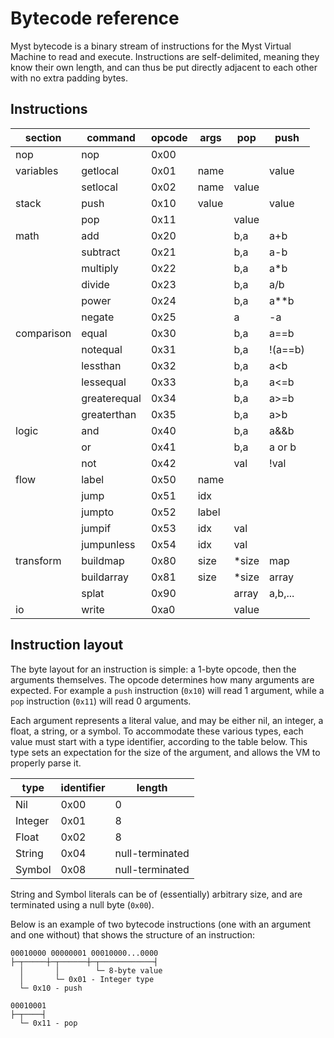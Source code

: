 # Bytecode reference

Myst bytecode is a binary stream of instructions for the Myst Virtual Machine to read and execute. Instructions are self-delimited, meaning they know their own length, and can thus be put directly adjacent to each other with no extra padding bytes.


## Instructions

|  section   |   command    | opcode |  args |  pop  |   push  |
|------------|--------------|--------|-------|-------|---------|
| nop        | nop          | 0x00   |       |       |         |
| variables  | getlocal     | 0x01   | name  |       | value   |
|            | setlocal     | 0x02   | name  | value |         |
| stack      | push         | 0x10   | value |       | value   |
|            | pop          | 0x11   |       | value |         |
| math       | add          | 0x20   |       | b,a   | a+b     |
|            | subtract     | 0x21   |       | b,a   | a-b     |
|            | multiply     | 0x22   |       | b,a   | a*b     |
|            | divide       | 0x23   |       | b,a   | a/b     |
|            | power        | 0x24   |       | b,a   | a**b    |
|            | negate       | 0x25   |       | a     | -a      |
| comparison | equal        | 0x30   |       | b,a   | a==b    |
|            | notequal     | 0x31   |       | b,a   | !(a==b) |
|            | lessthan     | 0x32   |       | b,a   | a<b     |
|            | lessequal    | 0x33   |       | b,a   | a<=b    |
|            | greaterequal | 0x34   |       | b,a   | a>=b    |
|            | greaterthan  | 0x35   |       | b,a   | a>b     |
| logic      | and          | 0x40   |       | b,a   | a&&b    |
|            | or           | 0x41   |       | b,a   | a or b  |
|            | not          | 0x42   |       | val   | !val    |
| flow       | label        | 0x50   | name  |       |         |
|            | jump         | 0x51   | idx   |       |         |
|            | jumpto       | 0x52   | label |       |         |
|            | jumpif       | 0x53   | idx   | val   |         |
|            | jumpunless   | 0x54   | idx   | val   |         |
| transform  | buildmap     | 0x80   | size  | *size | map     |
|            | buildarray   | 0x81   | size  | *size | array   |
|            | splat        | 0x90   |       | array | a,b,... |
| io         | write        | 0xa0   |       | value |         |


## Instruction layout

The byte layout for an instruction is simple: a 1-byte opcode, then the arguments themselves. The opcode determines how many arguments are expected. For example a `push` instruction (`0x10`) will read 1 argument, while a `pop` instruction (`0x11`) will read 0 arguments.

Each argument represents a literal value, and may be either nil, an integer, a float, a string, or a symbol. To accommodate these various types, each value must start with a type identifier, according to the table below. This type sets an expectation for the size of the argument, and allows the VM to properly parse it.

|   type  | identifier |      length     |
| ------- | ---------- | --------------- |
| Nil     | 0x00       | 0               |
| Integer | 0x01       | 8               |
| Float   | 0x02       | 8               |
| String  | 0x04       | null-terminated |
| Symbol  | 0x08       | null-terminated |

String and Symbol literals can be of (essentially) arbitrary size, and are terminated using a null byte (`0x00`).

Below is an example of two bytecode instructions (one with an argument and one without) that shows the structure of an instruction:

```
00010000 00000001 00010000...0000
├─┬─────┼─┬──────┼─┬────────────┤
  │       │        └─ 8-byte value
  │       └─ 0x01 - Integer type
  └─ 0x10 - push

00010001
├─┬────┤
  └─ 0x11 - pop
```

